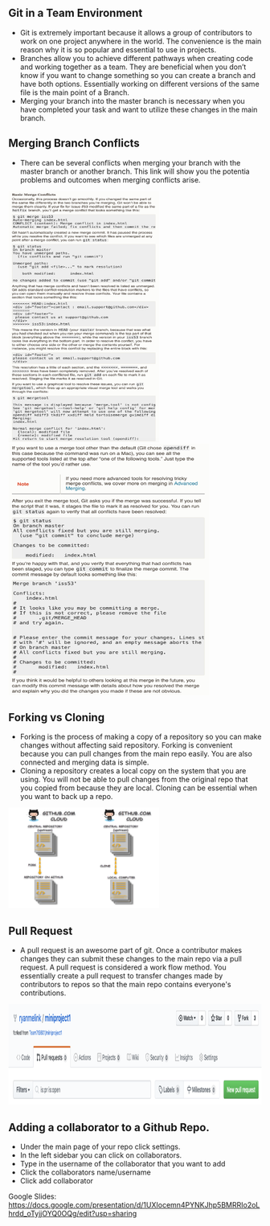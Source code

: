 ## Git in a Team Environment
- Git is extremely important because it allows a group of contributors to work on one project anywhere in the world. The convenience is the main reason why it is so popular and essential to use in projects.  
- Branches allow you to achieve different pathways when creating code and working together as a team. They are beneficial when you don’t know if you want to change  something so you can create a branch and have both options. Essentially working on different versions of the same file is the main point of a Branch.
- Merging your branch into the master branch is necessary when you have completed your task and want to utilize these changes in the main branch. 

## Merging Branch Conflicts
- There can be several conflicts when merging your branch with the master branch or another branch. This link will show you the potentia problems and outcomes when merging conflicts arise.  


<div class="row">
  <div class="column">
    <img src="/Images/Tutorial Section 6 - 2.png" width=300 height=500>
  </div>
  <div class="column">
    <img src="/Images/Tutorial Section 6.png" width=400 height=500>
  </div>
</div>

## Forking vs Cloning
- Forking is the process of making a copy of a repository so you can make changes without affecting said repository. Forking is convenient because you can pull changes from the main repo easily. You are also connected and merging data is simple. 
- Cloning a repository creates a local copy on the system that you are using. You will not be able to pull changes from the original repo that you copied from because they are local. Cloning can be essential when you want to back up a repo. 

<img src="/Images/Difference-between-Git-Clone-and-Git-Fork.png" width=300 height=200>

## Pull Request 
- A pull request is an awesome part of git. Once a contributor makes changes they can submit these changes to the main repo via a pull request. A pull request is considered a work flow method. You essentially create a pull request to transfer changes made by contributors to repos so that the main repo contains everyone's contributions. 

<img src="/Images/pullrequest1.png" width=1000 height=200>

## Adding a collaborator to a Github Repo.
- Under the main page of your repo click settings.
- In the left sidebar you can click on collaborators. 
- Type in the username of the collaborator that you want to add
- Click the collaborators name/username 
- Click add collaborator












Google Slides:
https://docs.google.com/presentation/d/1UXIocemn4PYNKJhp5BMRRIo2oLhrdd_oTyjjOYQ0OQg/edit?usp=sharing

